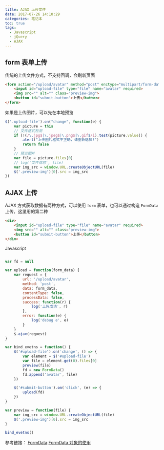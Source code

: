 ```yaml
---
title: AJAX 上传文件
date: 2017-07-26 14:10:29
categories: 笔记本
toc: true
tags:
  - Javascript
  - jQuery
  - AJAX
---
```


## form 表单上传

传统的上传文件方式，不支持回调，会刷新页面

```html
<form action="/upload/avatar" method="post" enctype="multipart/form-data">
    <input id="upload-file" type="file" name="avatar" required>
    <img src="" alt="" class="preview-img">
    <button id="submit-button">上传</button>
</form>
```

<!-- more -->

如果是上传图片，可以先在本地预览

```javascript
$('.upload-file').on("change", function(e) {
    var picture = this
    // 文件格式检测
    if (!(/\.jpg$|\.jpeg$|\.png$|\.gif$/i).test(picture.value)) {
        alert("上传图片格式不正确，请重新选择!")
        return false
    }
    // 预览图片
    var file = picture.files[0]
    // log('文件信息', file)
    var img_src = window.URL.createObjectURL(file)
    $('.preview-img')[0].src = img_src
})
```

## AJAX 上传

AJAX 方式获取数据有两种方式，可以使用 `form` 表单，也可以通过构造 `FormData` 上传，这里用的第二种

```html
<div>
    <input id="upload-file" type="file" name="avatar" required>
    <img src="" alt="" class="preview-img">
    <button id="submit-button">上传</button>
</div>
```

Javascript

```javascript

var fd = null

var upload = function(form_data) {
    var request = {
        url: '/upload/avatar',
        method: 'post',
        data: form_data,
        contentType: false,
        processData: false,
        success: function(r) {
            log('上传成功', r)
        },
        error: function(e) {
            log('debug e', e)
        }
    }
    $.ajax(request)
}

var bind_evetns = function() {
    $('#upload-file').on('change', () => {
        var element = $('#upload-file')
        var file = element.get(0).files[0]
        preview(file)
        fd = new FormData()
        fd.append('avatar', file)
    })

    $('#submit-button').on('click', (e) => {
        upload(fd)
    })
}

var preview = function(file) {
    var img_src = window.URL.createObjectURL(file)
    $('.preview-img')[0].src = img_src
}

bind_evetns()
```

参考链接：
[FormData](https://developer.mozilla.org/zh-CN/docs/Web/API/FormData)
[FormData 对象的使用](https://developer.mozilla.org/zh-CN/docs/Web/API/FormData/Using_FormData_Objects)
